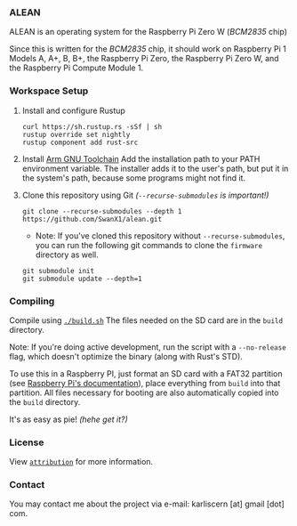 ### ALEAN
ALEAN is an operating system for the Raspberry Pi Zero W (*BCM2835* chip)

Since this is written for the *BCM2835* chip, it should work on Raspberry Pi 1 Models A,
A+, B, B+, the Raspberry Pi Zero, the Raspberry Pi Zero W, and the Raspberry Pi Compute
Module 1.

### Workspace Setup
1. Install and configure Rustup
   ```
   curl https://sh.rustup.rs -sSf | sh
   rustup override set nightly
   rustup component add rust-src
   ```

2. Install [Arm GNU Toolchain](https://developer.arm.com/Tools%20and%20Software/GNU%20Toolchain)
   Add the installation path to your PATH environment variable. The installer adds it to the user's path, but put it in the system's path, because some programs might not find it.

3. Clone this repository using Git *(`--recurse-submodules` is important!)*
   ```
   git clone --recurse-submodules --depth 1 https://github.com/SwanX1/alean.git
   ```
   
    - Note: If you've cloned this repository without `--recurse-submodules`, you can run the following git commands to clone the `firmware` directory as well.
     ```
     git submodule init
     git submodule update --depth=1
     ```

### Compiling
Compile using [`./build.sh`](./build.sh)
The files needed on the SD card are in the `build` directory.

Note: If you're doing active development, run the script with a `--no-release` flag, which doesn't optimize the binary (along with Rust's STD).

To use this in a Raspberry PI, just format an SD card with a FAT32 partition (see [Raspberry Pi's documentation](https://www.raspberrypi.com/documentation/computers/getting-started.html#sd-cards)), place everything from `build` into that partition. All files necessary for booting are also automatically copied into the `build` directory.

It's as easy as pie! *(hehe get it?)*

### License
View [`attribution`](./attribution/) for more information.

### Contact
You may contact me about the project via e-mail: karliscern [at] gmail [dot] com.
